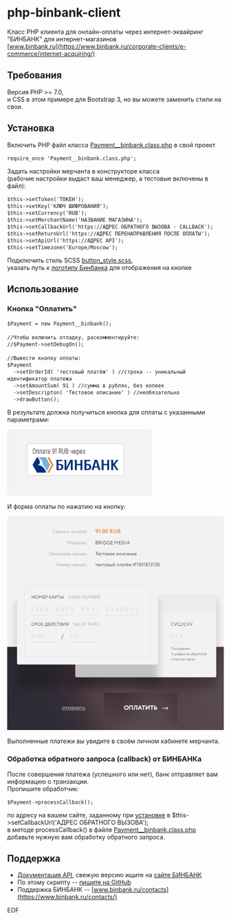 # php-binbank-client
Класс PHP клиента для онлайн-оплаты через интернет-эквайринг "БИНБАНК" для интернет-магазинов  
[www.binbank.ru](https://www.binbank.ru/corporate-clients/e-commerce/internet-acquiring/)
  
  
## Требования
Версия PHP >= 7.0,  
и CSS в этом примере для Bootstrap 3, но вы можете заменить стили на свои.

## Установка
Включить PHP файл класса [Payment__binbank.class.php](/Payment__binbank.class.php) в свой проект
```
require_once 'Payment__binbank.class.php';
```
Задать настройки мерчанта в конструкторе класса  
(рабочие настройки выдаст ваш менеджер, а тестовые включены в файл):
```
$this->setToken('ТОКЕН');
$this->setKey('КЛЮЧ ШИФРОВАНИЯ');
$this->setCurrency('RUB');
$this->setMerchantName('НАЗВАНИЕ МАГАЗИНА');
$this->setCallbackUrl('https://АДРЕС ОБРАТНОГО ВЫЗОВА - CALLBACK');
$this->setReturnUrl('https://АДРЕС ПЕРЕНАПРАВЛЕНИЯ ПОСЛЕ ОПЛАТЫ');
$this->setApiUrl('https://АДРЕС API');
$this->setTimezone('Europe/Moscow');
```
Подключить стиль SCSS [button_style.scss](/button_style.scss),  
указать путь к [логотипу Бинбанка](/binbank_lil_logo.png) для отображения на кнопке

## Использование
### Кнопка "Оплатить"
```
$Payment = new Payment__binbank();

//Чтобы включить отладку, раскомментируйте:
//$Payment->setDebugOn();

//Вывести кнопку оплаты:
$Payment
  ->setOrderId( 'тестовый платёж' ) //строка -- уникальный идентификатор платежа
  ->setAmountSum( 91 ) //сумма в рублях, без копеек
  ->setDescripton( 'Тестовое описание' ) //необязательно
  ->drawButton();
```
В результате должна получиться кнопка для оплаты с указанными параметрами:

![Screenshot](/screenshot.png)
  
И форма оплаты по нажатию на кнопку:

![Screenshot2](/screenshot2.png)
  
Выполненные платежи вы увидите в своём личном кабинете мерчанта.

### Обработка обратного запроса (callback) от БИНБАНКа
После совершения платежа (успешного или нет), банк отправляет вам информацию о транзакции.  
Пропишите обработчик:
```
$Payment->processCallback();
```
по адресу на вашем сайте, заданному при [установке](#Установка) в $this->setCallbackUrl('АДРЕС ОБРАТНОГО ВЫЗОВА');  
в методе processCallback() в файле [Payment__binbank.class.php](/Payment__binbank.class.php) добавьте нужную вам обработку обратного запроса.

## Поддержка
* [Документация API](/OWS-MdmPayWebAPI1.2-110417-1700-64.pdf), свежую версию ищите на [сайте БИНБАНК](https://www.binbank.ru/corporate-clients/e-commerce/internet-acquiring/#b1v4)  
* По этому скрипту -- [пишите на GitHub](https://github.com/bridgemedia/php-binbank-client/issues)  
* Поддержка БИНБАНК -- [www.binbank.ru/contacts](https://www.binbank.ru/contacts/)
  
    
      
        
          
EOF
